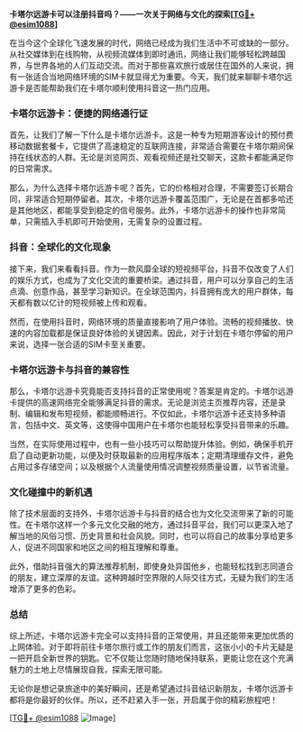 **卡塔尔远游卡可以注册抖音吗？——一次关于网络与文化的探索[[TG💪+ @esim1088](https://t.me/s/esim1088)]**

在当今这个全球化飞速发展的时代，网络已经成为我们生活中不可或缺的一部分。从社交媒体到在线购物，从视频流媒体到即时通讯，网络让我们能够轻松跨越国界，与世界各地的人们互动交流。而对于那些喜欢旅行或居住在国外的人来说，拥有一张适合当地网络环境的SIM卡就显得尤为重要。今天，我们就来聊聊卡塔尔远游卡是否能帮助我们在卡塔尔顺利使用抖音这一热门应用。

### 卡塔尔远游卡：便捷的网络通行证

首先，让我们了解一下什么是卡塔尔远游卡。这是一种专为短期游客设计的预付费移动数据套餐卡，它提供了高速稳定的互联网连接，非常适合需要在卡塔尔期间保持在线状态的人群。无论是浏览网页、观看视频还是社交聊天，这款卡都能满足你的日常需求。

那么，为什么选择卡塔尔远游卡呢？首先，它的价格相对合理，不需要签订长期合同，非常适合短期停留者。其次，卡塔尔远游卡覆盖范围广，无论是在首都多哈还是其他地区，都能享受到稳定的信号服务。此外，卡塔尔远游卡的操作也非常简单，只需插入手机即可开始使用，无需复杂的设置过程。

### 抖音：全球化的文化现象

接下来，我们来看看抖音。作为一款风靡全球的短视频平台，抖音不仅改变了人们的娱乐方式，也成为了文化交流的重要桥梁。通过抖音，用户可以分享自己的生活点滴、创意作品，甚至学习新知识。在全球范围内，抖音拥有庞大的用户群体，每天都有数以亿计的短视频被上传和观看。

然而，在使用抖音时，网络环境的质量直接影响了用户体验。流畅的视频播放、快速的内容加载都是保证良好体验的关键因素。因此，对于计划在卡塔尔停留的用户来说，选择一张合适的SIM卡至关重要。

### 卡塔尔远游卡与抖音的兼容性

那么，卡塔尔远游卡究竟能否支持抖音的正常使用呢？答案是肯定的。卡塔尔远游卡提供的高速网络完全能够满足抖音的需求。无论是浏览主页推荐内容，还是录制、编辑和发布短视频，都能顺畅进行。不仅如此，卡塔尔远游卡还支持多种语言，包括中文、英文等，这使得中国用户在卡塔尔也能轻松享受抖音带来的乐趣。

当然，在实际使用过程中，也有一些小技巧可以帮助提升体验。例如，确保手机开启了自动更新功能，以便及时获取最新的应用程序版本；定期清理缓存文件，避免占用过多存储空间；以及根据个人流量使用情况调整视频质量设置，以节省流量。

### 文化碰撞中的新机遇

除了技术层面的支持外，卡塔尔远游卡与抖音的结合也为文化交流带来了新的可能性。在卡塔尔这样一个多元文化交融的地方，通过抖音平台，我们可以更深入地了解当地的风俗习惯、历史背景和社会风貌。同时，也可以将自己的故事分享给更多人，促进不同国家和地区之间的相互理解和尊重。

此外，借助抖音强大的算法推荐机制，即使身处异国他乡，也能轻松找到志同道合的朋友，建立深厚的友谊。这种跨越时空界限的人际交往方式，无疑为我们的生活增添了更多的色彩。

### 总结

综上所述，卡塔尔远游卡完全可以支持抖音的正常使用，并且还能带来更加优质的上网体验。对于即将前往卡塔尔旅行或工作的朋友们而言，这张小小的卡片无疑是一把开启全新世界的钥匙。它不仅能让您随时随地保持联系，更能让您在这个充满魅力的土地上尽情展现自我，探索无限可能。

无论你是想记录旅途中的美好瞬间，还是希望通过抖音结识新朋友，卡塔尔远游卡都将是你最好的伙伴。所以，还不赶紧入手一张，开启属于你的精彩旅程吧！

[[TG💪+ @esim1088](https://t.me/s/esim1088) ![Image](https://i.postimg.cc/4NQfJmqS/Snipaste-2025-05-13-00-14-12.png)]